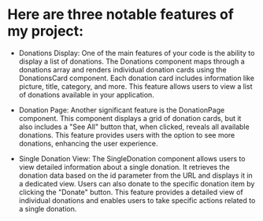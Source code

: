 # Here are three notable features of my project:

- Donations Display: One of the main features of your code is the ability to display a list of donations. The Donations component maps through a donations array and renders individual donation cards using the DonationsCard component. Each donation card includes information like picture, title, category, and more. This feature allows users to view a list of donations available in your application.

- Donation Page: Another significant feature is the DonationPage component. This component displays a grid of donation cards, but it also includes a "See All" button that, when clicked, reveals all available donations. This feature provides users with the option to see more donations, enhancing the user experience.

- Single Donation View: The SingleDonation component allows users to view detailed information about a single donation. It retrieves the donation data based on the id parameter from the URL and displays it in a dedicated view. Users can also donate to the specific donation item by clicking the "Donate" button. This feature provides a detailed view of individual donations and enables users to take specific actions related to a single donation.
